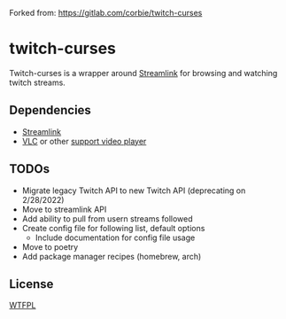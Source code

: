 Forked from: https://gitlab.com/corbie/twitch-curses

# twitch-curses

Twitch-curses is a wrapper around [Streamlink](https://streamlink.github.io) for browsing and watching twitch streams.

## Dependencies
- [Streamlink](https://streamlink.github.io/install.html)
- [VLC](https://www.videolan.org/vlc/) or other [support video player](https://streamlink.github.io/players.html)

## TODOs

- Migrate legacy Twitch API to new Twitch API (deprecating on 2/28/2022)
- Move to streamlink API
- Add ability to pull from usern streams followed
- Create config file for following list, default options
  - Include documentation for config file usage
- Move to poetry
- Add package manager recipes (homebrew, arch)

## License

[WTFPL](LICENSE)
